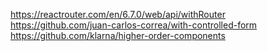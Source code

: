 https://reactrouter.com/en/6.7.0/web/api/withRouter
https://github.com/juan-carlos-correa/with-controlled-form
https://github.com/klarna/higher-order-components